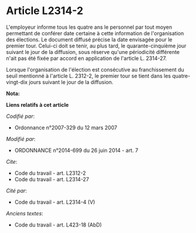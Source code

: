 # Article L2314-2

L'employeur informe tous les quatre ans le personnel par tout moyen permettant de conférer date certaine à cette information
de l'organisation des élections. Le document diffusé précise la date envisagée pour le premier tour. Celui-ci doit se tenir,
au plus tard, le quarante-cinquième jour suivant le jour de la diffusion, sous réserve qu'une périodicité différente n'ait
pas été fixée par accord en application de l'article L. 2314-27. 

Lorsque l'organisation de l'élection est consécutive au franchissement du seuil mentionné à l'article L. 2312-2, le premier
tour se tient dans les quatre-vingt-dix jours suivant le jour de la diffusion.

**Nota:**



**Liens relatifs à cet article**

_Codifié par_:

  - Ordonnance n°2007-329 du 12 mars 2007

_Modifié par_:

  - ORDONNANCE n°2014-699 du 26 juin 2014 - art. 7

_Cite_:

  - Code du travail - art. L2312-2
  - Code du travail - art. L2314-27

_Cité par_:

  - Code du travail - art. L2314-4 (V)

_Anciens textes_:

  - Code du travail - art. L423-18 (AbD)
